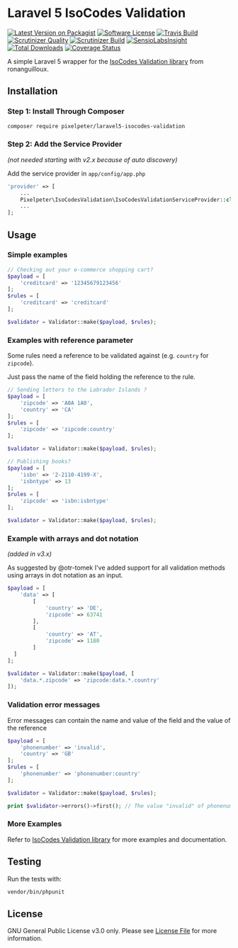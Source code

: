 # Laravel 5 IsoCodes Validation

[![Latest Version on Packagist](https://img.shields.io/packagist/v/pixelpeter/laravel5-isocodes-validation.svg?style=flat-square&t=123)](https://packagist.org/packages/pixelpeter/laravel5-isocodes-validation)
[![Software License](https://img.shields.io/badge/license-GPL-brightgreen.svg?style=flat-square)](LICENSE.md)
[![Travis Build](https://img.shields.io/travis/pixelpeter/laravel5-isocodes-validation/master.svg?style=flat-square)](https://travis-ci.org/pixelpeter/laravel5-isocodes-validation)
[![Scrutinizer Quality](https://img.shields.io/scrutinizer/g/pixelpeter/laravel5-isocodes-validation.svg?style=flat-square)](https://scrutinizer-ci.com/g/pixelpeter/laravel5-isocodes-validation)
[![Scrutinizer Build](https://img.shields.io/scrutinizer/build/g/pixelpeter/laravel5-isocodes-validation.svg?style=flat-square)](https://scrutinizer-ci.com/g/pixelpeter/laravel5-isocodes-validation)
[![SensioLabsInsight](https://img.shields.io/sensiolabs/i/32635b20-a120-46de-a1af-4ce876bdcfbe.svg?style=flat-square)](https://insight.sensiolabs.com/projects/32635b20-a120-46de-a1af-4ce876bdcfbe)
[![Total Downloads](https://img.shields.io/packagist/dt/pixelpeter/laravel5-isocodes-validation.svg?style=flat-square)](https://packagist.org/packages/pixelpeter/laravel5-isocodes-validation)
[![Coverage Status](https://coveralls.io/repos/github/pixelpeter/laravel5-isocodes-validation/badge.svg?branch=master)](https://coveralls.io/github/pixelpeter/laravel5-isocodes-validation?branch=master)

A simple Laravel 5 wrapper for the [IsoCodes Validation library](https://github.com/ronanguilloux/IsoCodes) from ronanguilloux.

## Installation

### Step 1: Install Through Composer
``` bash
composer require pixelpeter/laravel5-isocodes-validation
```

### Step 2: Add the Service Provider
*(not needed starting with v2.x because of auto discovery)*

Add the service provider in `app/config/app.php`
```php
'provider' => [
    ...
    Pixelpeter\IsoCodesValidation\IsoCodesValidationServiceProvider::class,
    ...
];
```

## Usage

### Simple examples

```php
// Checking out your e-commerce shopping cart?
$payload = [
    'creditcard' => '12345679123456'
];
$rules = [
    'creditcard' => 'creditcard'
];

$validator = Validator::make($payload, $rules);
```

### Examples with reference parameter
Some rules need a reference to be validated against (e.g. `country` for `zipcode`).

Just pass the name of the field holding the reference to the rule.

```php
// Sending letters to the Labrador Islands ?
$payload = [
    'zipcode' => 'A0A 1A0',
    'country' => 'CA'
];
$rules = [
    'zipcode' => 'zipcode:country'
];

$validator = Validator::make($payload, $rules);

// Publishing books?
$payload = [
    'isbn' => '2-2110-4199-X',
    'isbntype' => 13
];
$rules = [
    'zipcode' => 'isbn:isbntype'
];

$validator = Validator::make($payload, $rules);
```

### Example with arrays and dot notation
*(added in v3.x)*

As suggested by @otr-tomek I've added support for all validation methods using arrays in dot notation as an input.

```php
$payload = [
    'data' => [
        [
            'country' => 'DE',
            'zipcode' => 63741
        ],
        [
            'country' => 'AT',
            'zipcode' => 1180
        ]
  ] 
];

$validator = Validator::make($payload, [
    'data.*.zipcode' => 'zipcode:data.*.country'
]);
```

### Validation error messages
Error messages can contain the name and value of the field and the value of the reference
```php
$payload = [
    'phonenumber' => 'invalid',
    'country' => 'GB'
];
$rules = [
    'phonenumber' => 'phonenumber:country'
];

$validator = Validator::make($payload, $rules);

print $validator->errors()->first(); // The value "invalid" of phonenumber is not valid for "GB".
```

### More Examples
Refer to [IsoCodes Validation library](https://github.com/ronanguilloux/IsoCodes) for more examples and documentation.

## Testing
Run the tests with:
```bash
vendor/bin/phpunit
```

## License

GNU General Public License v3.0 only. Please see [License File](LICENSE.md) for more information.

